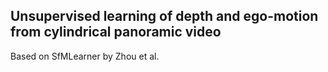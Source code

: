 ## Unsupervised learning of depth and ego-motion from cylindrical panoramic video

Based on SfMLearner by Zhou et al.

